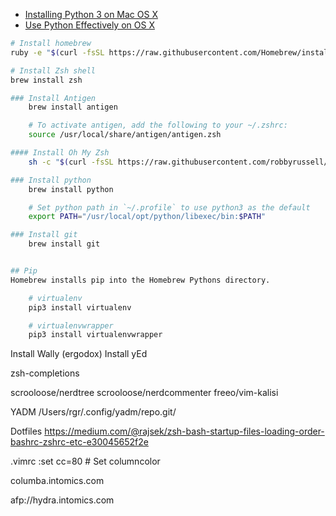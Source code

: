 * [Installing Python 3 on Mac OS X](https://docs.python-guide.org/starting/install3/osx/#install3-osx)
* [Use Python Effectively on OS X](http://blog.manbolo.com/2014/09/27/use-python-effectively-on-os-x)


```sh
# Install homebrew
ruby -e "$(curl -fsSL https://raw.githubusercontent.com/Homebrew/install/master/install)"

# Install Zsh shell
brew install zsh

### Install Antigen
    brew install antigen

    # To activate antigen, add the following to your ~/.zshrc:
    source /usr/local/share/antigen/antigen.zsh

#### Install Oh My Zsh
    sh -c "$(curl -fsSL https://raw.githubusercontent.com/robbyrussell/oh-my-zsh/master/tools/install.sh)"

### Install python
    brew install python

    # Set python path in `~/.profile` to use python3 as the default
    export PATH="/usr/local/opt/python/libexec/bin:$PATH"

### Install git
    brew install git


## Pip
Homebrew installs pip into the Homebrew Pythons directory.

    # virtualenv
    pip3 install virtualenv

    # virtualenvwrapper
    pip3 install virtualenvwrapper
```

Install Wally (ergodox)
Install yEd
 
zsh-completions

 scrooloose/nerdtree
 scrooloose/nerdcommenter
 freeo/vim-kalisi

YADM
 /Users/rgr/.config/yadm/repo.git/

Dotfiles
 https://medium.com/@rajsek/zsh-bash-startup-files-loading-order-bashrc-zshrc-etc-e30045652f2e


.vimrc
:set cc=80 # Set columncolor

columba.intomics.com

afp://hydra.intomics.com
